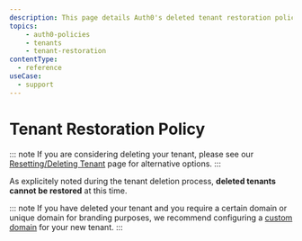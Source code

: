 ```yaml
---
description: This page details Auth0's deleted tenant restoration policy.
topics:
    - auth0-policies
    - tenants
    - tenant-restoration
contentType:
  - reference
useCase:
  - support
---
```


# Tenant Restoration Policy

::: note
If you are considering deleting your tenant, please see our [Resetting/Deleting Tenant](/tutorials/delete-reset-tenant) page for alternative options.
:::

As explicitely noted during the tenant deletion process, **deleted tenants cannot be restored** at this time.

::: note
If you have deleted your tenant and you require a certain domain or unique domain for branding purposes, we recommend configuring a [custom domain](/custom-domains) for your new tenant.
:::
